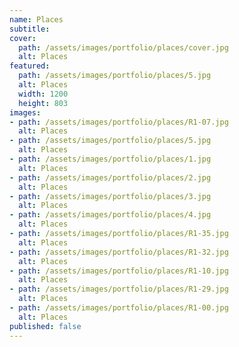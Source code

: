 ```yaml
---
name: Places 
subtitle:
cover:
  path: /assets/images/portfolio/places/cover.jpg
  alt: Places
featured:
  path: /assets/images/portfolio/places/5.jpg
  alt: Places
  width: 1200
  height: 803
images:
- path: /assets/images/portfolio/places/R1-07.jpg
  alt: Places
- path: /assets/images/portfolio/places/5.jpg
  alt: Places
- path: /assets/images/portfolio/places/1.jpg
  alt: Places
- path: /assets/images/portfolio/places/2.jpg
  alt: Places
- path: /assets/images/portfolio/places/3.jpg
  alt: Places
- path: /assets/images/portfolio/places/4.jpg
  alt: Places
- path: /assets/images/portfolio/places/R1-35.jpg
  alt: Places
- path: /assets/images/portfolio/places/R1-32.jpg
  alt: Places
- path: /assets/images/portfolio/places/R1-10.jpg
  alt: Places
- path: /assets/images/portfolio/places/R1-29.jpg
  alt: Places
- path: /assets/images/portfolio/places/R1-00.jpg
  alt: Places
published: false
---
```

